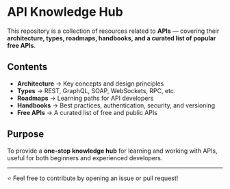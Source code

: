 # API Knowledge Hub

This repository is a collection of resources related to **APIs** — covering their **architecture, types, roadmaps, handbooks, and a curated list of popular free APIs**.

## Contents
- **Architecture** → Key concepts and design principles  
- **Types** → REST, GraphQL, SOAP, WebSockets, RPC, etc.  
- **Roadmaps** → Learning paths for API developers  
- **Handbooks** → Best practices, authentication, security, and versioning  
- **Free APIs** → A curated list of free and public APIs  

## Purpose
To provide a **one-stop knowledge hub** for learning and working with APIs, useful for both beginners and experienced developers.

---

⭐ Feel free to contribute by opening an issue or pull request!
